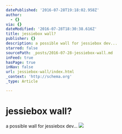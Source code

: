 ```yaml
---
datePublished: '2016-07-28T19:18:02.958Z'
author:
  - {}
via: {}
dateModified: '2016-07-28T18:30:38.616Z'
title: jessiebox wall?
publisher: {}
description: a possible wall for jessiebox dev...
starred: false
sourcePath: _posts/2016-07-28-jessiebox-wall.md
inFeed: true
hasPage: true
inNav: false
url: jessiebox-wall/index.html
_context: 'http://schema.org'
_type: Article

---
```

# jessiebox wall?

a possible wall for jessiebox dev...
![](https://the-grid-user-content.s3-us-west-2.amazonaws.com/55d648ac-f4fe-4e85-ac1d-bb92f3fe4e6d.jpg)